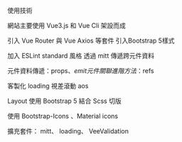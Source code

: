 使用技術

網站主要使用 Vue3.js 和 Vue Cli 架設而成

引入 Vue Router 與 Vue Axios 等套件
引入Bootstrap 5樣式

加入 ESLint standard 風格
透過 mitt 傳遞跨元件資料

元件資料傳遞：props、$emit
元件關聯進階方法：$refs

客製化 loading 
視差滾動 aos

Layout 使用 Bootstrap 5 結合 Scss 切版

使用 Bootstrap-Icons 、Material icons 

擴充套件： mitt、 loading、 VeeValidation
